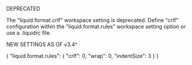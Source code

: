 DEPRECATED

The "liquid.format.crlf" workspace setting is deprecated. Define "crlf" configuration within the "liquid.format.rules" workspace setting option or use a .liquidrc file.


NEW SETTINGS AS OF v3.4^

{
  "liquid.format.rules": {
    "crlf": 0,
    "wrap": 0,
    "indentSize": 3
  }
}

